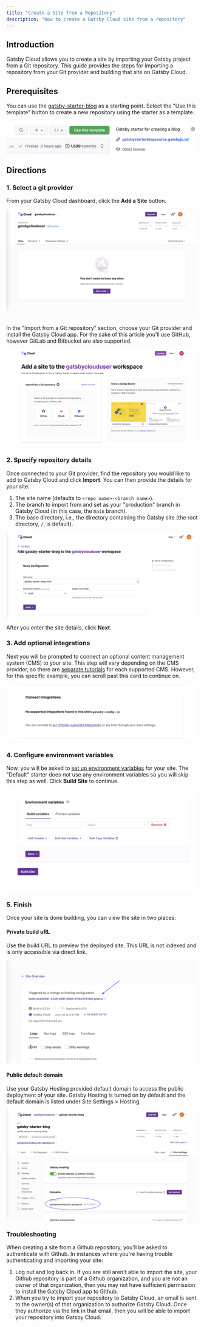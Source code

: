 ```yaml
---
title: "Create a Site from a Repository"
description: "How to create a Gatsby Cloud site from a repository"
---
```


## Introduction

Gatsby Cloud allows you to create a site by importing your Gatsby project from a Git repository. This guide provides the steps for importing a repository from your Git provider and building that site on Gatsby Cloud.

## Prerequisites

You can use the [gatsby-starter-blog](https://github.com/gatsbyjs/gatsby-starter-blog) as a starting point. Select the "Use this template" button to create a new repository using the starter as a template.

![Button to create a new repository from a starter](../../images/use-this-template.png)

## Directions

### 1. Select a git provider

From your Gatsby Cloud dashboard, click the **Add a Site** button.

![Button to add a site from the Gatsby Cloud dashboard](../../images//add-site.png)

In the "Import from a Git repository" section, choose your Git provider and install the Gatsby Cloud app. For the sake of this article you'll use GitHub, however GitLab and Bitbucket are also supported.

![List of Git Providers](../../images/import-from-repo.png)

### 2. Specify repository details

Once connected to your Git provider, find the repository you would like to add to Gatsby Cloud and click **Import**. You can then provide the details for your site:

1. The site name (defaults to `<repo name>-<branch name>`).
1. The branch to import from and set as your "production" branch in Gatsby Cloud (in this case, the `main` branch).
1. The base directory, i.e., the directory containing the Gatsby site (the root directory, `/`, is default).

![Basic site configuration](../../images/basic-configuration.png)

After you enter the site details, click **Next**.

### 3. Add optional integrations

Next you will be prompted to connect an optional content management system (CMS) to your site. This step will vary depending on the CMS provider, so there are [separate tutorials](https://support.gatsbyjs.com/hc/en-us/articles/1500000746742) for each supported CMS. However, for this specific example, you can scroll past this card to continue on.

![No Supported Integrations Found](../../images/no-integrations.png)

### 4. Configure environment variables

Now, you will be asked to [set up environment variables](/docs/reference/cloud/managing-environment-variables) for your site. The "Default" starter does not use any environment variables so you will skip this step as well. Click **Build Site** to continue.

![Section to add environment variables to a new Gatbsy Cloud site](../../images/no-environment-variables.png)

### 5. Finish

Once your site is done building, you can view the site in two places:

#### Private build uRL

Use the build URL to preview the deployed site. This URL is not indexed and is only accessible via direct link.

![Gatsby Cloud Private Build URL link](../../images/private-build-link.png)

#### Public default domain

Use your Gatsby Hosting provided default domain to access the public deployment of your site. Gatsby Hosting is turned on by default and the default domain is listed under Site Settings > Hosting.

![Gatsby Cloud default hosting domain](../../images/default-domain.png)

### Troubleshooting

When creating a site from a Github repository, you'll be asked to authenticate with Github. In instances where you're having trouble authenticating and importing your site:

1. Log out and log back in. If you are still aren't able to import the site, your Github repository is part of a Github organization, and you are not an owner of that organization, then you may not have sufficient permission to install the Gatsby Cloud app to Github.
1. When you try to import your repository to Gatsby Cloud, an email is sent to the owner(s) of that organization to authorize Gatsby Cloud. Once they authorize via the link in that email, then you will be able to import your repository into Gatsby Cloud.
